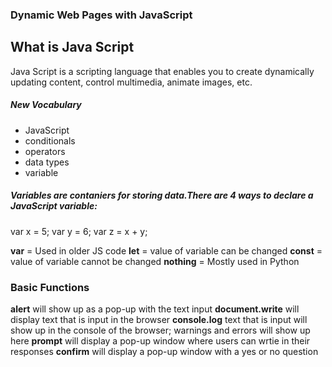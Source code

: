 
### Dynamic Web Pages with JavaScript

## What is Java Script
Java Script is a scripting language that enables you to create dynamically updating content, control multimedia, animate images, etc.

##### New Vocabulary
* JavaScript
* conditionals
* operators
* data types
* variable

##### **Variables** are contaniers for storing data.There are 4 ways to declare a JavaScript variable:
 
 var x = 5; var y = 6; var z = x + y;

**var** = Used in older JS code
**let** = value of variable can be changed 
**const** = value of variable cannot be changed
**nothing** = Mostly used in Python


###  Basic Functions

**alert** will show up as a pop-up with the text input
**document.write** will display text that is input in the browser
**console.log** text that is input will show up in the console of the browser; warnings and errors will show up here
**prompt** will display a pop-up window where users can wrtie in their responses
**confirm** will display a pop-up window with a yes or no question



